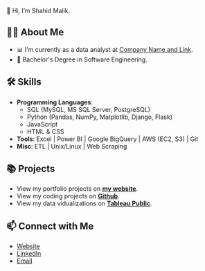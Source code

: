 👋 Hi, I’m Shahid Malik. 

## 🙋‍♀️ About Me

- 📊 I'm currently as a data analyst at [Company Name and Link](https://www.google.com/).
- 📐 Bachelor's Degree in Software Engineering.

## 🛠 Skills
- **Programming Languages**:
    - SQL (MySQL, MS SQL Server, PostgreSQL)
    - Python (Pandas, NumPy, Matplotlib, Django, Flask)
    - JavaScript
    - HTML & CSS
- **Tools**: Excel | Power BI | Google BigQuery | AWS (EC2, S3) | Git
- **Misc**: ETL | Unix/Linux | Web Scraping

## 📚 Projects

- View my portfolio projects on [**my website**](https://www.kellyjadams.com/portfolio). 
- View my coding projects on [**Github**](https://github.com/kellyjadams?tab=repositories).
- View my data vidualizations on [**Tableau Public**](https://public.tableau.com/app/profile/kellyjadams).


## 📫 Connect with Me

- [Website](https://shahidmalik.vercel.app)
- [LinkedIn](https://www.linkedin.com/in/shahid-malik24/)
- [Email](mailto:shahidawan145@gmail.com)
